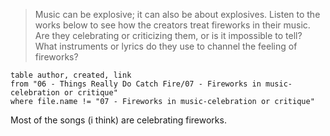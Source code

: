 > Music can be explosive; it can also be about explosives. Listen to the works below to see how the creators treat fireworks in their music. Are they celebrating or criticizing them, or is it impossible to tell? What instruments or lyrics do they use to channel the feeling of fireworks?

```dataview
table author, created, link
from "06 - Things Really Do Catch Fire/07 - Fireworks in music-celebration or critique"
where file.name != "07 - Fireworks in music-celebration or critique"
```

Most of the songs (i think) are celebrating fireworks.